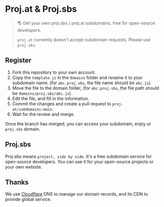 # Proj.at & Proj.sbs

> 🌎 Get your own proj.sbs / proj.at subdomains, free for open-source developers.
>
> `proj.at` currently doesn't accept subdomain requests. Please use `proj.sbs`.

## Register

1. Fork this repository to your own account.
2. Copy the `template.js` in the `domains` folder and rename it to your subdomain name. (for `abc.proj.sbs`, the file name should be `abc.js`).
3. Move the file to the domain folder, (for `abc.proj.sbs`, the file path should be `domains/proj.sbs/abc.js`) 
4. Edit the file, and fill in the information.
5. Commit the changes and create a pull request to `proj-at/subdomains:main`.
6. Wait for the review and merge.

Once the branch has merged, you can access your subdomain, enjoy ur `proj.sbs` domain.

## Proj.sbs

Proj.sbs means `project, side by side`. It's a free subdomain service for open-source developers. You can use it for your open-source projects or your own website.

## Thanks

We use [Cloudflare](https://www.cloudflare.com/) DNS to manage our domain records, and its CDN to provide global service.
